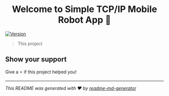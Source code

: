 <h1 align="center">Welcome to Simple TCP/IP Mobile Robot App 👋</h1>
<p>
  <a href="https://www.npmjs.com/package/Simple TCP/IP Mobile Robot App" target="_blank">
    <img alt="Version" src="https://img.shields.io/npm/v/Simple TCP/IP Mobile Robot App.svg">
  </a>
</p>

> This project 

## Show your support

Give a ⭐️ if this project helped you!

***
_This README was generated with ❤️ by [readme-md-generator](https://github.com/kefranabg/readme-md-generator)_